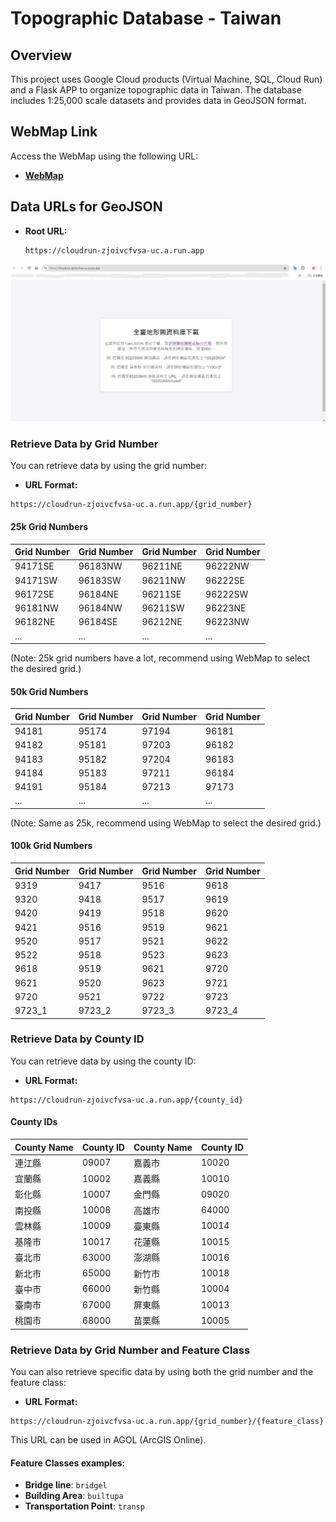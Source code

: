 # Topographic Database - Taiwan

## Overview
This project uses Google Cloud products (Virtual Machine, SQL, Cloud Run) and a Flask APP to organize topographic data in Taiwan. The database includes 1:25,000 scale datasets and provides data in GeoJSON format.

## WebMap Link

Access the WebMap using the following URL:

- **[WebMap](https://experience.arcgis.com/experience/b1f22c6dfc674fac91b47700b90408ce/)**

## Data URLs for GeoJSON

- **Root URL:**
  ```plaintext
  https://cloudrun-zjoivcfvsa-uc.a.run.app
  ```
![Root URL return](/images/webpage.png)
### Retrieve Data by Grid Number

You can retrieve data by using the grid number:

- **URL Format:** 
```plaintext
https://cloudrun-zjoivcfvsa-uc.a.run.app/{grid_number}
```

#### 25k Grid Numbers

| Grid Number | Grid Number | Grid Number | Grid Number |
|-------------|-------------|-------------|-------------|
| 94171SE     | 96183NW     | 96211NE     | 96222NW     |
| 94171SW     | 96183SW     | 96211NW     | 96222SE     |
| 96172SE     | 96184NE     | 96211SE     | 96222SW     |
| 96181NW     | 96184NW     | 96211SW     | 96223NE     |
| 96182NE     | 96184SE     | 96212NE     | 96223NW     |
| ...         | ...         | ...         | ...         |

(Note: 25k grid numbers have a lot, recommend using WebMap to select the desired grid.)

#### 50k Grid Numbers

| Grid Number | Grid Number | Grid Number | Grid Number |
|-------------|-------------|-------------|-------------|
| 94181       | 95174       | 97194       | 96181       |
| 94182       | 95181       | 97203       | 96182       |
| 94183       | 95182       | 97204       | 96183       |
| 94184       | 95183       | 97211       | 96184       |
| 94191       | 95184       | 97213       | 97173       |
| ...         | ...         | ...         | ...         |

(Note: Same as 25k, recommend using WebMap to select the desired grid.)

#### 100k Grid Numbers

| Grid Number | Grid Number | Grid Number | Grid Number |
|-------------|-------------|-------------|-------------|
| 9319        | 9417        | 9516        | 9618        |
| 9320        | 9418        | 9517        | 9619        |
| 9420        | 9419        | 9518        | 9620        |
| 9421        | 9516        | 9519        | 9621        |
| 9520        | 9517        | 9521        | 9622        |
| 9522        | 9518        | 9523        | 9623        |
| 9618        | 9519        | 9621        | 9720        |
| 9621        | 9520        | 9623        | 9721        |
| 9720        | 9521        | 9722        | 9723        |
| 9723_1      | 9723_2      | 9723_3      | 9723_4      |

### Retrieve Data by County ID

You can retrieve data by using the county ID:

- **URL Format:** 
```plaintext
https://cloudrun-zjoivcfvsa-uc.a.run.app/{county_id}
```

#### County IDs

| County Name | County ID | County Name | County ID |
|-------------|-----------|-------------|-----------|
| 連江縣       | 09007     | 嘉義市       | 10020     |
| 宜蘭縣       | 10002     | 嘉義縣       | 10010     |
| 彰化縣       | 10007     | 金門縣       | 09020     |
| 南投縣       | 10008     | 高雄市       | 64000     |
| 雲林縣       | 10009     | 臺東縣       | 10014     |
| 基隆市       | 10017     | 花蓮縣       | 10015     |
| 臺北市       | 63000     | 澎湖縣       | 10016     |
| 新北市       | 65000     | 新竹市       | 10018     |
| 臺中市       | 66000     | 新竹縣       | 10004     |
| 臺南市       | 67000     | 屏東縣       | 10013     |
| 桃園市       | 68000     | 苗栗縣       | 10005     |

### Retrieve Data by Grid Number and Feature Class

You can also retrieve specific data by using both the grid number and the feature class:

- **URL Format:** 
```plaintext
https://cloudrun-zjoivcfvsa-uc.a.run.app/{grid_number}/{feature_class}
```

This URL can be used in AGOL (ArcGIS Online).

#### Feature Classes examples:
- **Bridge line**: `bridgel`
- **Building Area**: `builtupa`
- **Transportation Point**: `transp`
